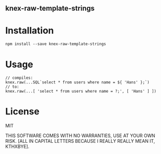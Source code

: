 knex-raw-template-strings
-------------------------

# Installation

    npm install --save knex-raw-template-strings


# Usage
    // compiles:
    knex.raw(...SQL`select * from users where name = ${ 'Hans' };`)
    // to:
    knex.raw(...[ 'select * from users where name = ?;', [ 'Hans' ] ])


# License

MIT

THIS SOFTWARE COMES WITH NO WARRANTIES, USE AT YOUR OWN RISK.
[ALL IN CAPITAL LETTERS BECAUSE I REALLY REALLY MEAN IT, KTHXBYE].
